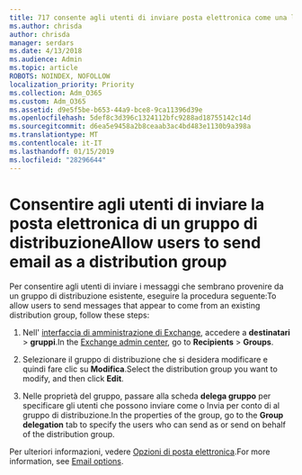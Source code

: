 ```yaml
---
title: 717 consente agli utenti di inviare posta elettronica come una lista di distribuzione
ms.author: chrisda
author: chrisda
manager: serdars
ms.date: 4/13/2018
ms.audience: Admin
ms.topic: article
ROBOTS: NOINDEX, NOFOLLOW
localization_priority: Priority
ms.collection: Adm_O365
ms.custom: Adm_O365
ms.assetid: d9e5f5be-b653-44a9-bce8-9ca11396d39e
ms.openlocfilehash: 5def8c3d396c1324112bfc9288ad18755142c14d
ms.sourcegitcommit: d6ea5e9458a2b8ceaab3ac4bd483e1130b9a398a
ms.translationtype: MT
ms.contentlocale: it-IT
ms.lasthandoff: 01/15/2019
ms.locfileid: "28296644"
---
```

# <a name="allow-users-to-send-email-as-a-distribution-group"></a><span data-ttu-id="a220b-102">Consentire agli utenti di inviare la posta elettronica di un gruppo di distribuzione</span><span class="sxs-lookup"><span data-stu-id="a220b-102">Allow users to send email as a distribution group</span></span>

<span data-ttu-id="a220b-103">Per consentire agli utenti di inviare i messaggi che sembrano provenire da un gruppo di distribuzione esistente, eseguire la procedura seguente:</span><span class="sxs-lookup"><span data-stu-id="a220b-103">To allow users to send messages that appear to come from an existing distribution group, follow these steps:</span></span>
  
1. <span data-ttu-id="a220b-104">Nell' [interfaccia di amministrazione di Exchange](https://outlook.office365.com/ecp/), accedere a **destinatari** \> **gruppi**.</span><span class="sxs-lookup"><span data-stu-id="a220b-104">In the [Exchange admin center](https://outlook.office365.com/ecp/), go to **Recipients** \> **Groups**.</span></span>
    
2. <span data-ttu-id="a220b-105">Selezionare il gruppo di distribuzione che si desidera modificare e quindi fare clic su **Modifica**.</span><span class="sxs-lookup"><span data-stu-id="a220b-105">Select the distribution group you want to modify, and then click **Edit**.</span></span>
    
3. <span data-ttu-id="a220b-106">Nelle proprietà del gruppo, passare alla scheda **delega gruppo** per specificare gli utenti che possono inviare come o Invia per conto di al gruppo di distribuzione.</span><span class="sxs-lookup"><span data-stu-id="a220b-106">In the properties of the group, go to the **Group delegation** tab to specify the users who can send as or send on behalf of the distribution group.</span></span> 
    
<span data-ttu-id="a220b-107">Per ulteriori informazioni, vedere [Opzioni di posta elettronica](https://technet.microsoft.com/library/bb124513.aspx#groupdelegation).</span><span class="sxs-lookup"><span data-stu-id="a220b-107">For more information, see [Email options](https://technet.microsoft.com/library/bb124513.aspx#groupdelegation).</span></span>
  

